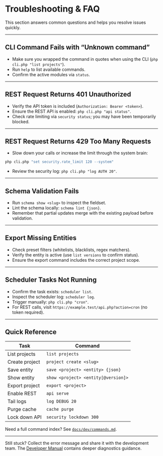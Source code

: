 # Troubleshooting & FAQ

This section answers common questions and helps you resolve issues quickly.

---

## CLI Command Fails with “Unknown command”

- Make sure you wrapped the command in quotes when using the CLI (`php cli.php "list projects"`).
- Run `help` to list available commands.
- Confirm the active modules via `status`.

---

## REST Request Returns 401 Unauthorized

- Verify the API token is included (`Authorization: Bearer <token>`).
- Ensure the REST API is enabled: `php cli.php "api status"`.
- Check rate limiting via `security status`; you may have been temporarily blocked.

---

## REST Request Returns 429 Too Many Requests

- Slow down your calls or increase the limit through the system brain:

```bash
php cli.php "set security.rate_limit 120 --system"
```

- Review the security log: `php cli.php "log AUTH 20"`.

---

## Schema Validation Fails

- Run `schema show <slug>` to inspect the fieldset.
- Lint the schema locally: `schema lint {json}`.
- Remember that partial updates merge with the existing payload before validation.

---

## Export Missing Entities

- Check preset filters (whitelists, blacklists, regex matchers).
- Verify the entity is active (use `list versions` to confirm status).
- Ensure the export command includes the correct project scope.

---

## Scheduler Tasks Not Running

- Confirm the task exists: `scheduler list`.
- Inspect the scheduler log: `scheduler log`.
- Trigger manually: `php cli.php "cron"`.
- For REST calls, visit `https://example.test/api.php?action=cron` (no token required).

---

## Quick Reference

| Task | Command |
|------|---------|
| List projects | `list projects` |
| Create project | `project create <slug>` |
| Save entity | `save <project> <entity> {json}` |
| Show entity | `show <project> <entity[@version]>` |
| Export project | `export <project>` |
| Enable REST | `api serve` |
| Tail logs | `log DEBUG 20` |
| Purge cache | `cache purge` |
| Lock down API | `security lockdown 300` |

Need a full command index? See [`docs/dev/commands.md`](../../dev/commands.md).

---

Still stuck? Collect the error message and share it with the development team. The [Developer Manual](../../dev/MANUAL.md) contains deeper diagnostics guidance.
